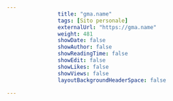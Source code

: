 ---
                title: "gma.name"
                tags: [Sito personale]
                externalUrl: "https://gma.name"
                weight: 481
                showDate: false
                showAuthor: false
                showReadingTime: false
                showEdit: false
                showLikes: false
                showViews: false
                layoutBackgroundHeaderSpace: false
                ---

